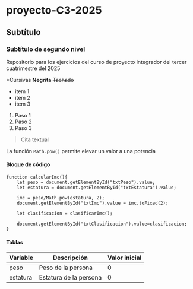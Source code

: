 # proyecto-C3-2025
## Subtítulo
### Subtítulo de segundo nivel
Repositorio para los ejercicios del curso de proyecto integrador del tercer cuatrimestre del 2025

*Cursivas
**Negrita**
~~Tachado~~

- item 1
- item 2
- item 3

1. Paso 1
2. Paso 2
3. Paso 3

> Cita textual

La función `Math.pow()` permite elevar un valor a una potencia

#### Bloque de código

```
function calcularImc(){
    let peso = document.getElementById("txtPeso").value;
    let estatura = document.getElementById("txtEstatura").value;

    imc = peso/Math.pow(estatura, 2);
    document.getElementById("txtImc").value = imc.toFixed(2);

    let clasificacion = clasificarImc();

    document.getElementById("txtClasificacion").value=clasificacion;
}

```

#### Tablas

| Variable | Descripción | Valor inicial |
|---------|-------------|--------|
| peso | Peso de la persona | 0
| estatura | Estatura de la persona | 0 |

